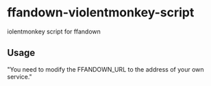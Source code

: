 # ffandown-violentmonkey-script

iolentmonkey script for ffandown

## Usage

"You need to modify the FFANDOWN_URL to the address of your own service."

